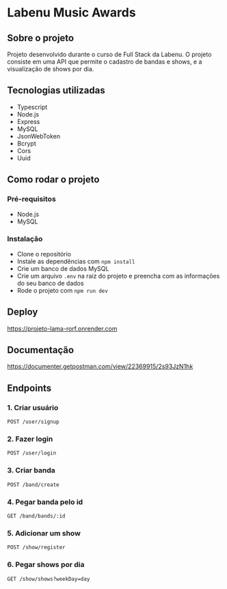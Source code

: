# Labenu Music Awards

## Sobre o projeto
Projeto desenvolvido durante o curso de Full Stack da Labenu. O projeto consiste em uma API que permite o cadastro de bandas e shows, e a visualização de shows por dia.

## Tecnologias utilizadas
- Typescript
- Node.js
- Express
- MySQL
- JsonWebToken
- Bcrypt
- Cors
- Uuid

## Como rodar o projeto
### Pré-requisitos
- Node.js
- MySQL

### Instalação
- Clone o repositório
- Instale as dependências com `npm install`
- Crie um banco de dados MySQL
- Crie um arquivo `.env` na raiz do projeto e preencha com as informações do seu banco de dados
- Rode o projeto com `npm run dev`

## Deploy
https://projeto-lama-rorf.onrender.com

## Documentação
https://documenter.getpostman.com/view/22369915/2s93JzN1hk

## Endpoints

### 1. Criar usuário
`POST /user/signup`

### 2. Fazer login
`POST /user/login`

### 3. Criar banda
`POST /band/create`

### 4. Pegar banda pelo id
`GET /band/bands/:id`

### 5. Adicionar um show
`POST /show/register`

### 6. Pegar shows por dia
`GET /show/shows?weekDay=day`


